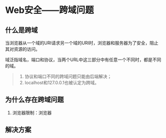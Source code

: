 # Web安全——跨域问题

## 什么是跨域

当浏览器从一个域的URI请求另一个域的URI时，浏览器和服务器为了安全，阻止其对资源的访问。

域泛指域名，端口和协议，当两个URL中这三部分中有任意一个不同时，都是不同的域。

>1. 协议和端口不同的跨域问题只能由后端解决；
>2. localhost和127.0.0.1也被认定为跨域。

## 为什么存在跨域问题

1. 浏览器限制：浏览器

## 解决方案

### 